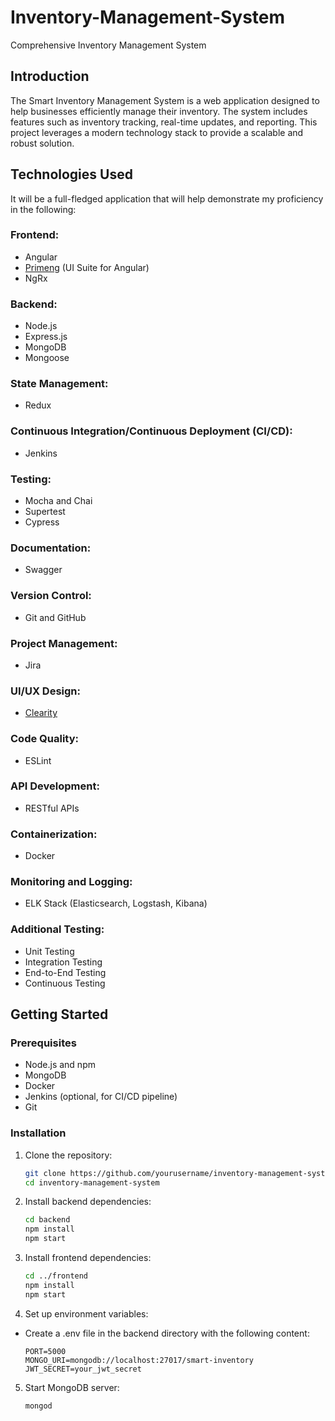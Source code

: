 # Inventory-Management-System
Comprehensive Inventory Management System

## Introduction
The Smart Inventory Management System is a web application designed to help businesses efficiently manage their inventory. The system includes features such as inventory tracking, real-time updates, and reporting. This project leverages a modern technology stack to provide a scalable and robust solution.

## Technologies Used
It will be a full-fledged application that will help demonstrate my proficiency in the following:

### Frontend:
- Angular
- [Primeng](https://primeng.org/) (UI Suite for Angular)
- NgRx

### Backend:
- Node.js
- Express.js
- MongoDB
- Mongoose

### State Management:
- Redux

### Continuous Integration/Continuous Deployment (CI/CD):
- Jenkins

### Testing:
- Mocha and Chai
- Supertest
- Cypress

### Documentation:
- Swagger

### Version Control:
- Git and GitHub

### Project Management:
- Jira

### UI/UX Design:
- [Clearity](https://clarity.microsoft.com/)

### Code Quality:
- ESLint

### API Development:
- RESTful APIs

### Containerization:
- Docker

### Monitoring and Logging:
- ELK Stack (Elasticsearch, Logstash, Kibana)

### Additional Testing:
- Unit Testing
- Integration Testing
- End-to-End Testing
- Continuous Testing

## Getting Started

### Prerequisites
- Node.js and npm
- MongoDB
- Docker
- Jenkins (optional, for CI/CD pipeline)
- Git

### Installation
1. Clone the repository:
   ```bash
   git clone https://github.com/yourusername/inventory-management-system.git
   cd inventory-management-system

2. Install backend dependencies:
   ```bash
   cd backend
   npm install
   npm start

3. Install frontend dependencies:
   ```bash
   cd ../frontend
   npm install
   npm start

4. Set up environment variables:
- Create a .env file in the backend directory with the following content:
  ```
  PORT=5000
  MONGO_URI=mongodb://localhost:27017/smart-inventory
  JWT_SECRET=your_jwt_secret

5. Start MongoDB server:
     ```bash
   mongod
